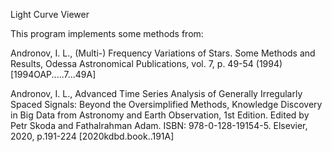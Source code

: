 Light Curve Viewer

This program implements some methods from:

Andronov, I. L., (Multi-) Frequency Variations of Stars. Some Methods and Results, Odessa Astronomical Publications, vol. 7, p. 49-54 (1994) [1994OAP.....7...49A]

Andronov, I. L., Advanced Time Series Analysis of Generally Irregularly Spaced Signals: Beyond the Oversimplified Methods, Knowledge Discovery in Big Data from Astronomy and Earth Observation, 1st Edition. Edited by Petr Skoda and Fathalrahman Adam. ISBN: 978-0-128-19154-5. Elsevier, 2020, p.191-224 [2020kdbd.book..191A]
